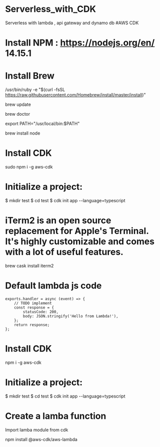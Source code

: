 # Serverless_with_CDK
Serverless with lambda , api gateway and dynamo db
#AWS CDK

# Install NPM : https://nodejs.org/en/ 14.15.1

# Install Brew
/usr/bin/ruby -e "$(curl -fsSL https://raw.githubusercontent.com/Homebrew/install/master/install)"

brew update

brew doctor

export PATH="/usr/local/bin:$PATH"

brew install node




# Install CDK

sudo npm i -g aws-cdk


# Initialize a project:
$ mkdir test
$ cd test
$ cdk init app --language=typescript


# iTerm2 is an open source replacement for Apple's Terminal. It's highly customizable and comes with a lot of useful features.


brew cask install iterm2


# Default lambda js code

```
exports.handler = async (event) => {
    // TODO implement
    const response = {
        statusCode: 200,
        body: JSON.stringify('Hello from Lambda!'),
    };
    return response;
};
```


# Install CDK

npm i -g aws-cdk


# Initialize a project:
$ mkdir test
$ cd test
$ cdk init app --language=typescript


# Create a lamba function
Import lamba module from cdk

npm install  @aws-cdk/aws-lambda
